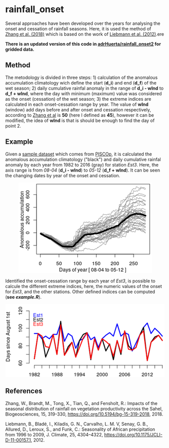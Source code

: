 # rainfall_onset

Several approaches have been developed over the years for analysing the onset and cessation  of rainfall seasons. Here, it is used the method of [Zhang et al. (2018)](https://doi.org/10.5194/bg-15-319-2018) which is based on the work of [Liebmann et al. (2012)](https://doi.org/10.1175/JCLI-D-11-00157.1).ere

**There is an updated version of this code in [adrHuerta/rainfall_onset2](https://github.com/adrHuerta/rainfall_onset2) for gridded data.**

## Method

The metodology is divided in three steps: 1) calculation of the anomalous accumulation climatology wich define the start (**d_i**) and end (**d_f**) of the wet season; 2) daily cumulative rainfal anomaly in the range of **d_i - wInd** to **d_f + wInd**, where the day with minimum (maximum) value was considered as the onset (cessation) of the wet season; 3) the extreme indices are calculated in each onset-cessation range by year. The value of **wInd** (window) add days before and after onset and cessation respectively, according to [Zhang et al](https://doi.org/10.5194/bg-15-319-2018) is **50** (here I defined as **45**), however it can be modified, the idea of **wInd** is that is should be enough to find the day of point 2.

## Example

Given a [sample dataset](https://github.com/adrHuerta/rainfall_onset/blob/master/data) which comes from [PISCOp](http://iridl.ldeo.columbia.edu/SOURCES/.SENAMHI/.HSR/.PISCO/.Prec/.v2p1/.stable/.daily/), it is calculated the anomalous accumulation climatology ("black") and daily cumulative rainfal anomaly by each year from 1982 to 2016 (gray) for station *Est3*. Here, the axis range is from *08-04* (**d_i - wInd**) to *05-12* (**d_f + wInd**). It can be seen the changing dates by year of the onset and cessation.


<p align="center">
  <img src="./images/est3.png"  />
</p>


Identified the onset-cessation range by each year of *Est3*, is possible to calcule the different extreme indices, here, the numeric values of the onset for *Est3*, and the other stations. Other defined indices can be computed (**see _example.R_**).

<p align="center">
  <img src="./images/onset_timeseries.png"  />
</p>


## References

Zhang, W., Brandt, M., Tong, X., Tian, Q., and Fensholt, R.: Impacts of the seasonal distribution of rainfall on vegetation productivity across the Sahel, Biogeosciences, 15, 319-330, https://doi.org/10.5194/bg-15-319-2018, 2018.

Liebmann, B., Bladé, I., Kiladis, G. N., Carvalho, L. M. V, Senay, G. B., Allured, D., Leroux, S., and Funk, C.: Seasonality of African precipitation from 1996 to 2009, J. Climate, 25, 4304–4322, https://doi.org/10.1175/JCLI-D-11-00157.1, 2012. 
